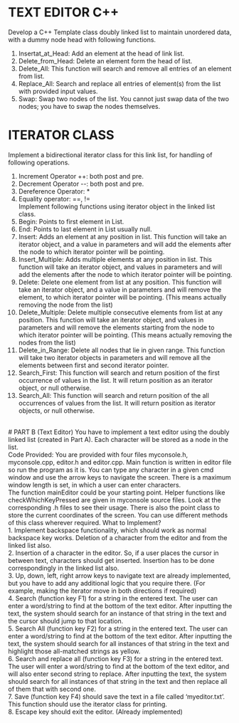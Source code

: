 # TEXT EDITOR C++
Develop a C++ Template class doubly linked list to maintain unordered data, with a dummy
node head with following functions.</br>
1. Insertat_at_Head: Add an element at the head of link list.</br>
2. Delete_from_Head: Delete an element form the head of list.</br>
3. Delete_All: This function will search and remove all entries of an element from list.</br>
4. Replace_All: Search and replace all entries of element(s) from the list with provided
input values.</br>
5. Swap: Swap two nodes of the list. You cannot just swap data of the two nodes; you have
to swap the nodes themselves.</br>
# ITERATOR CLASS
Implement a bidirectional iterator class for this link list, for handling of following operations.</br>
1. Increment Operator ++: both post and pre.</br>
2. Decrement Operator --: both post and pre.</br>
3. Dereference Operator: *</br>
4. Equality operator: ==, !=</br>
Implement following functions using iterator object in the linked list class.</br>
1. Begin: Points to first element in List.</br>
2. End: Points to last element in List usually null.</br>
3. Insert: Adds an element at any position in list. This function will take an iterator object,
and a value in parameters and will add the elements after the node to which iterator
pointer will be pointing.</br>
4. Insert_Multiple: Adds multiple elements at any position in list. This function will take
an iterator object, and values in parameters and will add the elements after the node to
which iterator pointer will be pointing.</br>
5. Delete: Delete one element from list at any position. This function will take an iterator
object, and a value in parameters and will remove the element, to which iterator pointer
will be pointing. (This means actually removing the node from the list)</br>
6. Delete_Multiple: Delete multiple consecutive elements from list at any position. This
function will take an iterator object, and values in parameters and will remove the
elements starting from the node to which iterator pointer will be pointing. (This means
actually removing the nodes from the list)</br>
7. Delete_in_Range: Delete all nodes that lie in given range. This function will take two
iterator objects in parameters and will remove all the elements between first and second
iterator pointer.</br>
8. Search_First: This function will search and return position of the first occurrence of
values in the list. It will return position as an iterator object, or null otherwise.</br>
9. Search_All: This function will search and return position of the all occurrences of
values from the list. It will return position as iterator objects, or null otherwise.
</br>
# PART B
(Text Editor)
You have to implement a text editor using the doubly linked list (created in Part A). Each
character will be stored as a node in the list.</br>
Code Provided: You are provided with four files myconsole.h, myconsole.cpp, editor.h and
editor.cpp. Main function is written in editor file so run the program as it is. You can type any
character in a given cmd window and use the arrow keys to navigate the screen. There is a
maximum window length is set, in which a user can enter characters.</br>
The function mainEditor could be your starting point. Helper functions like
checkWhichKeyPressed are given in myconsole source files. Look at the corresponding .h
files to see their usage. There is also the point class to store the current coordinates of the
screen. You can use different methods of this class wherever required.
What to Implement?</br>
1. Implement backspace functionality, which should work as normal backspace key
works. Deletion of a character from the editor and from the linked list also.</br>
2. Insertion of a character in the editor. So, if a user places the cursor in between text,
characters should get inserted. Insertion has to be done correspondingly in the linked list
also.</br>
3. Up, down, left, right arrow keys to navigate text are already implemented, but you have
to add any additional logic that you require there. (For example, making the iterator move
in both directions if required)</br>
4. Search (function key F1) for a string in the entered text. The user can enter a word/string
to find at the bottom of the text editor. After inputting the text, the system should search
for an instance of that string in the text and the cursor should jump to that location.</br>
5. Search All (function key F2) for a string in the entered text. The user can enter a
word/string to find at the bottom of the text editor. After inputting the text, the system
should search for all instances of that string in the text and highlight those all-matched
strings as yellow.</br>
6. Search and replace all (function key F3) for a string in the entered text. The user will
enter a word/string to find at the bottom of the text editor, and will also enter second
string to replace. After inputting the text, the system should search for all instances of
that string in the text and then replace all of them that with second one.</br>
7. Save (function key F4) should save the text in a file called ‘myeditor.txt’. This function
should use the iterator class for printing.</br>
8. Escape key should exit the editor. (Already implemented)</br>
